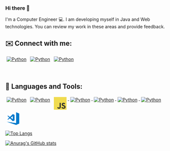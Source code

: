 ### Hi there 👋

I'm a Computer Engineer 💻. I am developing myself in Java and Web technologies. You can review my work in these areas and provide feedback.


## ✉️ Connect with me:


<p align="left">
 <a href="https://www.linkedin.com/in/kubra-daskin/" target="_blank" rel="noopener noreferrer"> <img src="https://cdn.jsdelivr.net/npm/simple-icons@v3/icons/linkedin.svg" alt="Python" height="40" style="vertical-align:top; margin:4px"></a>
 <a href="kkubradaskin@gmail.com"> <img src="https://cdn.jsdelivr.net/npm/simple-icons@v3/icons/gmail.svg" alt="Python" height="40" style="vertical-align:top; margin:4px"></a>
 <a href="https://github.com/kubradaskin"> <img src="https://cdn.jsdelivr.net/npm/simple-icons@v3/icons/github.svg" alt="Python" height="40" style="vertical-align:top; margin:4px"></a>
</p>


<br />

## 🧰 Languages and Tools:
<p align="left">
<a href="https://github.com/kubradaskin"> <img src="https://cdn.jsdelivr.net/npm/simple-icons@v3/icons/github.svg" alt="Python" height="40" style="vertical-align:top; margin:4px"></a>
<a href="https://www.w3schools.com/html/"> <img src="https://cdn.jsdelivr.net/npm/simple-icons@3.13.0/icons/html5.svg" alt="Python" height="40" style="vertical-align:top; margin:4px"></a>
<a href="https://www.javascript.com/"> <img src="https://raw.githubusercontent.com/github/explore/80688e429a7d4ef2fca1e82350fe8e3517d3494d/topics/javascript/javascript.png" alt="Python" height="40" style="vertical-align:top; margin:4px">
<a href="https://www.arduino.cc/"><img src="https://cdn.jsdelivr.net/npm/simple-icons@3.13.0/icons/arduino.svg" alt="Python" height="40" style="vertical-align:top; margin:4px">
<a href="https://getbootstrap.com/"><img src="https://cdn.jsdelivr.net/npm/simple-icons@3.13.0/icons/bootstrap.svg" alt="Python" height="40" style="vertical-align:top; margin:4px">
<a href="https://www.java.com/tr/"><img src="https://cdn.jsdelivr.net/npm/simple-icons@3.13.0/icons/java.svg" alt="Python" height="40" style="vertical-align:top; margin:4px">
<a href="https://www.w3schools.com/css/"><img src="https://cdn.jsdelivr.net/npm/simple-icons@3.13.0/icons/css3.svg" alt="Python" height="40" style="vertical-align:top; margin:4px">
<a href="https://code.visualstudio.com/"><img src="https://raw.githubusercontent.com/github/explore/80688e429a7d4ef2fca1e82350fe8e3517d3494d/topics/visual-studio-code/visual-studio-code.png" alt="Python" height="40" style="vertical-align:top; margin:4px">
</p>

[![Top Langs](https://github-readme-stats.vercel.app/api/top-langs/?username=kubradaskin)](https://github.com/anuraghazra/github-readme-stats)

[![Anurag's GitHub stats](https://github-readme-stats.vercel.app/api?username=kubradaskin)](https://github.com/anuraghazra/github-readme-stats)
